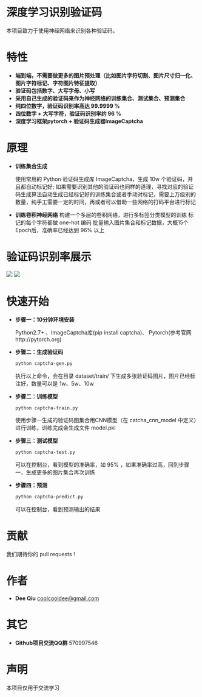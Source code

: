 深度学习识别验证码
=========

本项目致力于使用神经网络来识别各种验证码。

特性
===
- __端到端，不需要做更多的图片预处理（比如图片字符切割、图片尺寸归一化、图片字符标记、字符图片特征提取）__
- __验证码包括数字、大写字母、小写__
- __采用自己生成的验证码来作为神经网络的训练集合、测试集合、预测集合__
- __纯四位数字，验证码识别率高达 99.9999 %__
- __四位数字 + 大写字符，验证码识别率约 96 %__
- __深度学习框架pytorch + 验证码生成器ImageCaptcha__


原理
===

- __训练集合生成__

    使用常用的 Python 验证码生成库 ImageCaptcha，生成 10w 个验证码，并且都自动标记好;
    如果需要识别其他的验证码也同样的道理，寻找对应的验证码生成算法自动生成已经标记好的训练集合或者手动对标记，需要上万级别的数量，纯手工需要一定的时间，再或者可以借助一些网络的打码平台进行标记

- __训练卷积神经网络__
    构建一个多层的卷积网络，进行多标签分类模型的训练
    标记的每个字符都做 one-hot 编码
    批量输入图片集合和标记数据，大概15个Epoch后，准确率已经达到 96% 以上


验证码识别率展示
========
![](https://raw.githubusercontent.com/dee1024/pytorch-captcha-recognition/master/docs/number.png)
![](https://raw.githubusercontent.com/dee1024/pytorch-captcha-recognition/master/docs/number2.png)


快速开始
====
- __步骤一：10分钟环境安装__

    Python2.7+ 、ImageCaptcha库(pip install captcha)、 Pytorch(参考官网http://pytorch.org)

- __步骤二：生成验证码__
    ```bash
    python captcha-gen.py
    ```
    执行以上命令，会在目录 dataset/train/ 下生成多张验证码图片，图片已经标注好，数量可以是 1w、5w、10w
    
- __步骤二：训练模型__
    ```bash
    python captcha-train.py
    ```
    使用步骤一生成的验证码图集合用CNN模型（在 catcha_cnn_model 中定义）进行训练，训练完成会生成文件 model.pkl

- __步骤三：测试模型__
    ```bash
    python captcha-test.py
    ```
    可以在控制台，看到模型的准确率，如 95% ，如果准确率过高，回到步骤一，生成更多的图片集合再次训练

- __步骤四：预测__
    ```bash
    python captcha-predict.py
    ```
    可以在控制台，看到预测输出的结果
    
贡献
===
我们期待你的 pull requests !

作者
===
* __Dee Qiu__ <coolcooldee@gmail.com>

其它
===
* __Github项目交流QQ群__ 570997546


声明
===
本项目仅用于交流学习